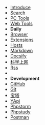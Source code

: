 * [Introduce](/tools/ "Introduce")
* [Search <i class="ri-search-line"></i>](/tools/search.md)
* [PC Tools <i class="fa fa-laptop"></i>](/tools/应用工具.md)
* [Web Tools <i class="ri-cloud-line"></i>](/tools/online.md "在线工具")
* **Daily**
* [Browser](/tools/browser.md "浏览器")
* [Extensions](/tools/browser-extensions.md "浏览器扩展程序")
* [Hosts](/tools/hosts.md "Hosts")
* [Markdown](/tools/markdown.md)
* [Docsify](/tools/docsify.md)
* [科学上网](/tools/vpn.md "科学上网")
* [Rss](/tools/rss.md)
* <!--[More](/tools/应用工具.md "应用工具")-->
* **Development**
* [GitHub](/tools/github.md)
* [Git](/tools/git.md)
* [宝塔](/tools/bt.md "宝塔")
* [YApi](/tools/yapi.md "api文档工具")
* [Phpstorm](/tools/phpstorm.md "JetBrains系列编辑器 - Phpstorm")
* [Phpstudy](/tools/phpstudy.md "Phpstudy")
* [Postman](/tools/postman.md "Postman")


